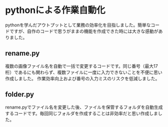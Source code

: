 # pythonによる作業自動化
 pythonを学んだアウトプットとして業務の効率化を目指しました。簡単なコードですが、自作のコードで思うがままの機能を作成できた時には大きな感動がありました。
 
 ## rename.py  
 複数の画像ファイル名を自動で一括で変更するコードです。同じ番号（最大17桁）であるにも関わらず、複数ファイルに一度に入力できないことを不便に思い作成しました。
 作業効率向上および番号の入力ミスのリスクを低減しました。    
 
 
 ## folder.py  
 rename.pyでファイル名を変更した後、ファイルを保管するフォルダを自動生成するコードです。毎回同じフォルダを作成することは非効率だと思い作成しました。
